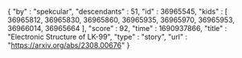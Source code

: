 {
  "by" : "spekcular",
  "descendants" : 51,
  "id" : 36965545,
  "kids" : [ 36965812, 36965830, 36965860, 36965935, 36965970, 36965953, 36966014, 36965664 ],
  "score" : 92,
  "time" : 1690937866,
  "title" : "Electronic Structure of LK-99",
  "type" : "story",
  "url" : "https://arxiv.org/abs/2308.00676"
}
